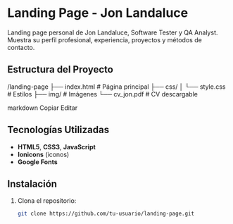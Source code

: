 # Landing Page - Jon Landaluce

Landing page personal de Jon Landaluce, Software Tester y QA Analyst. Muestra su perfil profesional, experiencia, proyectos y métodos de contacto.

## Estructura del Proyecto

/landing-page
├── index.html # Página principal
├── css/
│ └── style.css # Estilos
├── img/ # Imágenes
└── cv_jon.pdf # CV descargable

markdown
Copiar
Editar

## Tecnologías Utilizadas

- **HTML5**, **CSS3**, **JavaScript**
- **Ionicons** (iconos)
- **Google Fonts**

## Instalación

1. Clona el repositorio:
   ```bash
   git clone https://github.com/tu-usuario/landing-page.git